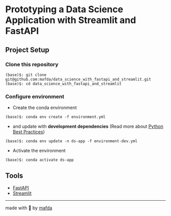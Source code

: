 # Prototyping a Data Science Application with Streamlit and FastAPI


## Project Setup

### Clone this repository

```shell
(base)$: git clone git@github.com:mafda/data_science_with_fastapi_and_streamlit.git
(base)$: cd data_science_with_fastapi_and_streamlit
```

### Configure environment

- Create the conda environment

```shell
(base)$: conda env create -f environment.yml
```

- and update with **development dependencies** (Read more about [Python Best
  Practices](https://github.com/mafda/python_best_practices))

```shell
(base)$: conda env update -n ds-app -f environment-dev.yml
```

- Activate the environment

```shell
(base)$: conda activate ds-app
```


## Tools

- [FastAPI](https://fastapi.tiangolo.com)
- [Streamlit](https://streamlit.io)


---

made with 💙 by [mafda](https://mafda.github.io/)
